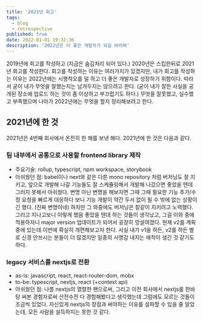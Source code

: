 ```yaml
---
title: '2021년 회고'
tags:
  - blog
  - retrospective
published: true
date: 2022-01-01 19:32:36
description: '2022년은 더 좋은 개발자가 되길 바라며'
---
```


2019년에 회고를 작성하고 (지금은 숨김처리 되어 있다.) 2020년은 스킵한뒤로 2021년 회고를 작성한다. 회고를 작성하는 이유는 여러가지가 있겠지만, 내가 회고를 작성하는 이유는 2022년에는 시행착오를 덜 하고 더 좋은 개발자로 성장하기 위함이다. 따라서 굳이 내가 무엇을 잘했는지는 남겨두지는 않으려고 한다. (굳이 내가 잘한 사실을 공개된 장소에 업로드 하는 것이 좀 이상하고 부끄럽기도 하다.) 무엇을 잘못했고, 실수했고 부족했으며 나아가 2022년에는 무엇을 할지 정리해보려고 한다.

## 2021년에 한 것

2021년은 4번째 회사에서 온전히 한 해를 보낸 해다. 2021년에 한 것은 다음과 같다.

### 팀 내부에서 공통으로 사용할 frontend library 제작

- 주요기술: rollup, typescript, npm workspace, storybook
- 아쉬웠던 점: babel이나 next와 같은 다른 mono repository 처럼 버저닝도 잘 지키고, 앞으로 개발해 나갈 기능들도 잘 스케쥴링해서 개발해 나갔으면 좋았을 텐데 그러지 못해서 아쉬웠다. 변명 아닌 변명을 해보자면 그때 그때 필요한 기능 추가/수정 요청을 빠르게 대응하다 보니 기능 개발이 약간 두서 없이 될 수 밖에 없는 상황이긴 했다. (진짜 변명이네) 하지만 그 와중에도 버저닝은 칼같이 지키려고 노력했다. 그리고 지나고보니 이렇게 했음 좋았을 텐데 하는 것들이 생각났고, 그걸 이와 중에 적용하자니 major version 업데이트가 되어서 굉장히 망설여졌다. 현재 v2를 계획중에 있는데 이번에 확실히 개편해보고자 한다. 사실 내가 v1을 하든, v2를 하든 별로 신경 안쓰시는 분들이 더 많겠지만 일종의 사명감 내지는 애착이 생긴 것 같기도 하다.

### legacy 서비스를 nextjs로 전환

- as-is: javascript, react, react-router-dom, mobx
- to-be: typescript, nextjs, react (+context api)
- 아쉬웠던 점: 나름 nextjs의 열렬한 팬으로써, 그리고 이전 회사에서 nextjs를 한바탕 써본 경험자로써 산전수전 다 경험해봤다고 생각했는데 그럼에도 모르는 것들이 조금씩 있었다. 자신있게 nextjs의 장점과 써야하는 이유를 설파할 수 있을 줄 알았는데, 모든 사람을 설득하지는 못한 것 같다.